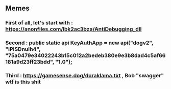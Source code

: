 ## Memes
### First of all, let's start with : https://anonfiles.com/lbk2ac3bza/AntiDebugging_dll
### Second : public static api KeyAuthApp = new api("dogv2", "iPISDnuIh4", "75a0479e34022243b15c012a2bedeb380e9e3b8dad4c5af66181a9d23ff23bdd", "1.0");
### Third : https://gamesense.dog/duraklama.txt , Bob "swagger" wtf is this shit
